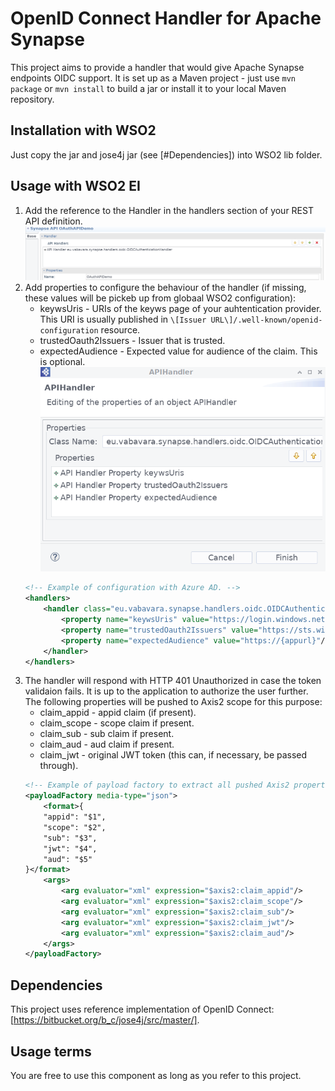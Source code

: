 # OpenID Connect Handler for Apache Synapse

This project aims to provide a handler that would give Apache Synapse endpoints OIDC support. It is set up as a Maven project - just use `mvn package` or `mvn install` to build a jar or install it to your local Maven repository.

## Installation with WSO2

Just copy the jar and jose4j jar (see [#Dependencies]) into WSO2 lib folder.

## Usage with WSO2 EI

1. Add the reference to the Handler in the handlers section of your REST API definition.
    ![Example of handler in IntegrationStudio](doc/add_REST_API_handler.png)
2. Add properties to configure the behaviour of the handler (if missing, these values will be pickeb up from globaal WSO2 configuration):
    * keywsUris - URIs of the keyws page of your auhtentication provider. This URI is usually published in `\[Issuer URL\]/.well-known/openid-configuration` resource.
    * trustedOauth2Issuers - Issuer that is trusted.
    * expectedAudience - Expected value for audience of the claim. This is optional.
    ![Example of handler properties in IntegrationStudio](doc/handler_properties.png)
    ```xml
    <!-- Example of configuration with Azure AD. -->
    <handlers>
        <handler class="eu.vabavara.synapse.handlers.oidc.OIDCAuthenticationHandler">
            <property name="keywsUris" value="https://login.windows.net/common/discovery/keys"/>
            <property name="trustedOauth2Issuers" value="https://sts.windows.net/{tenantid}/"/>
            <property name="expectedAudience" value="https://{appurl}"/>
        </handler>
    </handlers>
    ```
3. The handler will respond with HTTP 401 Unauthorized in case the token validaion fails. It is up to the application to authorize the user further. The following properties will be pushed to Axis2 scope for this purpose:
    * claim_appid - appid claim (if present).
    * claim_scope - scope claim if present.
    * claim_sub - sub claim if present.
    * claim_aud - aud claim if present.
    * claim_jwt - original JWT token (this can, if necessary, be passed through).
    ```xml
    <!-- Example of payload factory to extract all pushed Axis2 properties. -->
    <payloadFactory media-type="json">
        <format>{
        "appid": "$1",
        "scope": "$2",
        "sub": "$3",
        "jwt": "$4",
        "aud": "$5"
    }</format>
        <args>
            <arg evaluator="xml" expression="$axis2:claim_appid"/>
            <arg evaluator="xml" expression="$axis2:claim_scope"/>
            <arg evaluator="xml" expression="$axis2:claim_sub"/>
            <arg evaluator="xml" expression="$axis2:claim_jwt"/>
            <arg evaluator="xml" expression="$axis2:claim_aud"/>
        </args>
    </payloadFactory>
    ```

## Dependencies

This project uses reference implementation of OpenID Connect: [https://bitbucket.org/b_c/jose4j/src/master/].
    
## Usage terms

You are free to use this component as long as you refer to this project.
